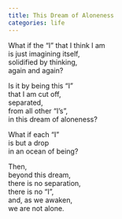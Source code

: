 ```yaml
---
title: This Dream of Aloneness
categories: life
---
```

What if the “I” that I think I am  
is just imagining itself,  
solidified by thinking,  
again and again?

Is it by being this “I”  
that I am cut off,  
separated,   
from all other “I’s”,  
in this dream of aloneness?

What if each “I”  
is but a drop  
in an ocean of being?

Then,   
beyond this dream,  
there is no separation,  
there is no “I”,  
and, as we awaken,  
we are not alone.

